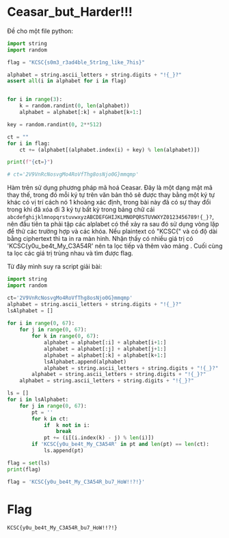 # Ceasar_but_Harder!!!

Đề cho một file python:

```python
import string
import random

flag = "KCSC{s0m3_r3ad4ble_5tr1ng_like_7his}" 

alphabet = string.ascii_letters + string.digits + "!{_}?"
assert all(i in alphabet for i in flag)


for i in range(3):
    k = random.randint(0, len(alphabet))
    alphabet = alphabet[:k] + alphabet[k+1:]

key = random.randint(0, 2**512)

ct = ""
for i in flag:
    ct += (alphabet[(alphabet.index(i) + key) % len(alphabet)])

print(f"{ct=}")

# ct='2V9VnRcNosvgMo4RoVfThg8osNjo0G}mmqmp'
```

Hàm trên sử dụng phương pháp mã hoá Ceasar. Đây là một dạng mật mã thay thế, trong đó mỗi ký tự trên văn bản thô sẽ được thay bằng một ký tự khác có vị trí cách nó 1 khoảng xác định, trong bài này đã có sự thay đổi trong khi đã xóa đi 3 ký tự bất kỳ trong bảng chữ cái  ```abcdefghijklmnopqrstuvwxyzABCDEFGHIJKLMNOPQRSTUVWXYZ0123456789!{_}?```, nên đầu tiên ta phải tập các alplabet có thể xảy ra sau đó sử dụng vòng lặp để thử các trường hợp và các khóa. Nếu plaintext có "KCSC{" và có độ dài bằng ciphertext thì ta in ra màn hinh. Nhận thấy có nhiều giá trị có 'KCSC{y0u_be4t_My_C3A54R' nên ta lọc tiếp và thêm vào mảng . Cuối cùng ta lọc các giá trị trùng nhau và tìm được flag.

Từ đây mình suy ra script giải bài:

```python
import string
import random

ct='2V9VnRcNosvgMo4RoVfThg8osNjo0G}mmqmp'
alphabet = string.ascii_letters + string.digits + "!{_}?"
lsAlphabet = []
    
for i in range(0, 67):
    for j in range(0, 67):
        for k in range(0, 67):
            alphabet = alphabet[:i] + alphabet[i+1:]
            alphabet = alphabet[:j] + alphabet[j+1:]
            alphabet = alphabet[:k] + alphabet[k+1:]
            lsAlphabet.append(alphabet)
            alphabet = string.ascii_letters + string.digits + "!{_}?"
        alphabet = string.ascii_letters + string.digits + "!{_}?"
    alphabet = string.ascii_letters + string.digits + "!{_}?"

ls = []
for i in lsAlphabet:
    for j in range(0, 67):
        pt = ''
        for k in ct:
            if  k not in i:
                break   
            pt += (i[(i.index(k) - j) % len(i)])
        if 'KCSC{y0u_be4t_My_C3A54R' in pt and len(pt) == len(ct):
            ls.append(pt)

flag = set(ls)
print(flag)

flag = 'KCSC{y0u_be4t_My_C3A54R_bu7_HoW!!?!}'
```

# Flag

```KCSC{y0u_be4t_My_C3A54R_bu7_HoW!!?!}```
